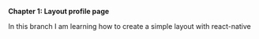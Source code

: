 **Chapter 1: Layout profile page**

In this branch I am learning how to create a simple layout with react-native

